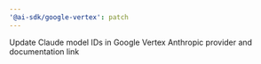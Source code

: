 ```yaml
---
'@ai-sdk/google-vertex': patch
---
```


Update Claude model IDs in Google Vertex Anthropic provider and documentation link
